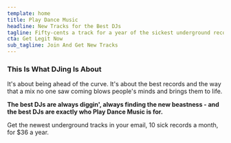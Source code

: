 ```yaml
---
template: home
title: Play Dance Music
headline: New Tracks for the Best DJs
tagline: Fifty-cents a track for a year of the sickest underground records to spin. 
cta: Get Legit Now
sub_tagline: Join And Get New Tracks
---
```


### This Is What DJing Is About

It's about being ahead of the curve. It's about the best records and
the way that a mix no one saw coming blows people's minds and brings
them to life.

**The best DJs are always diggin', always finding the new beastness -
  and the best DJs are exactly who Play Dance Music is for.**

Get the newest underground tracks in your email, 10 sick records a
month, for $36 a year.
